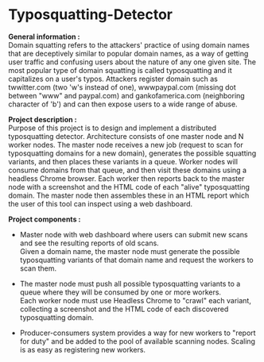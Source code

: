 # Typosquatting-Detector

<b>General information :</b> <br>
Domain squatting refers to the attackers' practice of using domain names that are deceptively similar to popular domain names, as a way of getting user traffic and confusing users about the nature of any one given site. The most popular type of domain squatting is called typosquatting and it capitalizes on a user's typos. Attackers register domain such as twwitter.com (two 'w's instead of one), wwwpaypal.com (missing dot between "www" and paypal.com) and gankofamerica.com (neighboring character of 'b') and can then expose users to a wide range of abuse.

<b>Project description :</b> <br>
Purpose of this project is to design and implement a distributed typosquatting detector. Architecture consists of one master node and N worker nodes. The master node receives a new job (request to scan for typosquatting domains for a new domain), generates the possible squatting variants, and then places these variants in a queue. Worker nodes will consume domains from that queue, and then visit these domains using a headless Chrome browser. Each worker then reports back to the master node with a screenshot and the HTML code of each "alive" typosquatting domain. The master node then assembles these in an HTML report which the user of this tool can inspect using a web dashboard.

<b>Project components :</b> <br>
<ul>
  <li>
    <p>Master node with web dashboard where users can submit new scans and see the resulting reports of old scans.<br>
Given a domain name, the master node must generate the possible typosquatting variants of that domain name and request the workers to scan them. <br>
    </p>
  </li>
  <li>
    <p>
The master node must push all possible typosquatting variants to a queue where they will be consumed by one or more workers. <br>
Each worker node must use Headless Chrome to "crawl" each variant, collecting a screenshot and the HTML code of each discovered typosquatting domain. <br>
    </p>
  </li>
  <li>
    <p>
Producer-consumers system provides a way for new workers to "report for duty" and be added to the pool of available scanning nodes.
Scaling is as easy as registering new workers.<br>
    </p>
  </li>
</ul>

